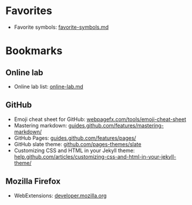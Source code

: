 # Favorites

* Favorite symbols: [favorite-symbols.md](favorite-symbols.md)

# Bookmarks

## Online lab

* Online lab list:  [online-lab.md](online-lab.md)

## GitHub
* Emoji cheat sheet for GitHub: [webpagefx.com/tools/emoji-cheat-sheet](http://www.webpagefx.com/tools/emoji-cheat-sheet/)
* Mastering markdown: [guides.github.com/features/mastering-markdown/](https://guides.github.com/features/mastering-markdown/)
* GitHub Pages: [guides.github.com/features/pages/](https://guides.github.com/features/pages/)
* GitHub slate theme: [github.com/pages-themes/slate](https://github.com/pages-themes/slate)
* Customizing CSS and HTML in your Jekyll theme: [help.github.com/articles/customizing-css-and-html-in-your-jekyll-theme/](https://help.github.com/articles/customizing-css-and-html-in-your-jekyll-theme/)

## Mozilla Firefox
* WebExtensions: [developer.mozilla.org](https://developer.mozilla.org/it/Add-ons/WebExtensions)
